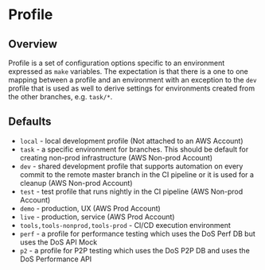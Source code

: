 # Profile

## Overview

Profile is a set of configuration options specific to an environment expressed as `make` variables. The expectation is that there is a one to one mapping between a profile and an environment with an exception to the `dev` profile that is used as well to derive settings for environments created from the other branches, e.g. `task/*`.

## Defaults

* `local` - local development profile (Not attached to an AWS Account)
* `task` - a specific environment for branches. This should be default for creating non-prod infrastructure (AWS Non-prod Account)
* `dev` - shared development profile that supports automation on every commit to the remote master branch in the CI pipeline or it is used for a cleanup (AWS Non-prod Account)
* `test` - test profile that runs nightly in the CI pipeline (AWS Non-prod Account)
* `demo` - production, UX (AWS Prod Account)
* `live` - production, service (AWS Prod Account)
* `tools,tools-nonprod,tools-prod` - CI/CD execution environment
* `perf` - a profile for performance testing which uses the DoS Perf DB but uses the DoS API Mock
* `p2` - a profile for P2P testing which uses the DoS P2P DB and uses the DoS Performance API

